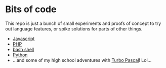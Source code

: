 Bits of code 
====

This repo is just a bunch of small experiments and proofs of concept to try out 
language features, or spike solutions for parts of other things.
* [Javascript](/js "")
* [PHP](/php "")
* [bash shell](/scr "")
* [Python](/python "")
* ...and some of my high school adventures with [Turbo Pascal](/pascal "")! Lol...

